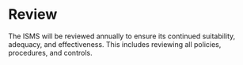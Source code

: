 # Review

The ISMS will be reviewed annually to ensure its continued suitability, adequacy, and effectiveness. This includes reviewing all policies, procedures, and controls.
